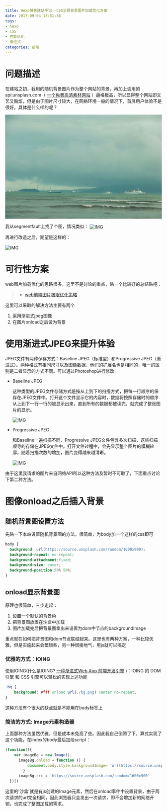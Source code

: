 ```yaml
---
title: Hexo博客建站手记--CSS全屏背景图片加载优化方案
date: 2017-09-04 13:51:36
tags:
- hexo
- CSS
- 性能优化
- 渐进式
categories: 前端
---
```

# 问题描述

在建站之初，我用的随机背景图片作为整个网站的背景，再加上调用的api:unsplash.com（ [一个免费高清素材网站](https://zhuanlan.zhihu.com/p/20383705) ）逼格极高，所以显得整个网站即文艺又酷炫，但是由于图片尺寸较大，在网络环境一般的情况下，首屏用户体验不是很好。具体是什么样的呢？

<img src='/images/xiamen.jpg' align=center>

<!--more-->

我从segmentfault上找了个图，情况类似：
<img src='https://sfault-image.b0.upaiyun.com/403/232/4032326478-598f2e6002876_articlex' alt='IMG' align=center>

再进行改造之后，期望是这样的：

<img src='https://sfault-image.b0.upaiyun.com/752/451/752451209-598fe52c0b089_articlex' alt='IMG' align=center>

# 可行性方案

web图片加载优化的思路很多，这里不是讨论的重点，贴一个比较好的总结贴吧：

> - [web前端图片极限优化策略](http://jixianqianduan.com/frontend-weboptimize/2015/11/17/front-end-image-optmize.html)

这里可以采取的解决方法主要有两个

1. 采用渐进式jpeg图像
2. 在图片onload之后设为背景

# 使用渐进式JPEG来提升体验

JPEG文件有两种保存方式：Baseline JPEG（标准型）和Progressive JPEG（渐进式）。两种格式有相同尺寸以及图像数据，他们的扩展名也是相同的，唯一的区别是二者显示的方式不同。可以通过Photoshop进行修改

- Baseline JPEG

    这种类型的JPEG文件存储方式是按从上到下的扫描方式，把每一行顺序的保存在JPEG文件中。打开这个文件显示它的内容时，数据将按照存储时的顺序从上到下一行一行的被显示出来，直到所有的数据都被读完，就完成了整张图片的显示。

    <img src='https://www.biaodianfu.com/wp-content/uploads/2013/07/baseline.gif' alt='IMG' align=center>

- Progressive JPEG

    和Baseline一遍扫描不同，Progressive JPEG文件包含多次扫描，这些扫描顺寻的存储在JPEG文件中。打开文件过程中，会先显示整个图片的模糊轮廓，随着扫描次数的增加，图片变得越来越清晰。

    <img src='https://www.biaodianfu.com/wp-content/uploads/2013/07/progressive.gif' alt='IMG' align=center>

由于这里我请求的图片来自网络API所以这种方法及暂时不可取了，下面重点讨论下第二种方法。

# 图像onload之后插入背景

## 随机背景图设置方法

先贴一下本站设置随机背景图的方法，很简单，为body加一个这样的css即可
```css
body {
  background: url(https://source.unsplash.com/random/1600x900);
  background-repeat: no-repeat;
  background-attachment:fixed;
  background-size: cover;
  background-position:50% 50%;
}
```

## onload显示背景图

原理也很简单，三步走起：
1. 设置一个默认的背景色
2. 把背景图放置在沙盒中加载
3. 图片加载完后把背景图拿出来设置为dom中节点的backgroundImage

重点就在如何把背景图和dom节点联结起来。这里也有两种方案，一种比较优雅，但是实施起来会繁琐些，另一种很接地气，用js就可以搞定

### 优雅的方式：IOING

使用IOING(什么是IOING? [一种渐进式Web App 前端开发引擎](http://ioing.com/#docs-started-ioing/) )：IOING 的 DOM 引擎 和 CSS 引擎可以轻松的实现上述功能
```css
.bg {
    background: #fff onload url(./bg.png) center no-repeat;
}
```
这种方法有个很大的缺点就是不能用在body标签上
### 简洁的方式: Image元素构造器

上面那种方法虽然优雅，但是成本未免高了些。因此我自己倒腾了下，算式实现了这个功能，在index的body最后加段script：
```JavaScript
(function(){
    var imageBg = new Image();
      imageBg.onload = function () {
          document.body.style.backgroundImage= 'url(https://source.unsplash.com/random/1600x900)'
        }
      imageBg.src = 'https://source.unsplash.com/random/1600x900'
  })()
```
这里的'沙盒'就是有js创建的Image元素，然后在onload事件中设置背景，由于两次请求的url完全相同，因此浏览器只会发出一次请求，即不会增加新的网络开销，也完成了整图加载的需求。

